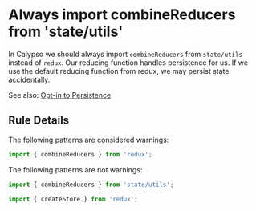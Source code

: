 # Always import combineReducers from 'state/utils'

In Calypso we should always import `combineReducers` from `state/utils` instead of `redux`. Our reducing function handles
persistence for us. If we use the default reducing function from redux, we may persist state accidentally.

See also: [Opt-in to Persistence](https://github.com/Automattic/wp-calypso/blob/master/docs/our-approach-to-data.md#opt-in-to-persistence--13542-)

## Rule Details

The following patterns are considered warnings:

```js
import { combineReducers } from 'redux';
```

The following patterns are not warnings:

```js
import { combineReducers } from 'state/utils';
```

```js
import { createStore } from 'redux';
```
